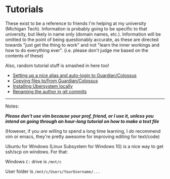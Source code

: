 Tutorials
===

These exist to be a reference to friends I'm helping at my university (Michigan Tech). Information is probably going to be specific to that university, but likely in name only (domain names, etc.).  Information will be omitted to the point of being questionably accurate, as these are directed towards "just get the thing to work" and not "learn the inner workings and how to do everything ever". (i.e. please don't judge me based on the contents of these)

Also, random tutorial stuff is smashed in here too!

* [Setting up a nice alias and auto-login to Guardian/Colossus](ssh_keygen.html)
* [Copying files to/from Guardian/Colossus](scp.html)
* [Installing Ubersystem locally](uber.html)
* [Renaming the author in git commits](rename_commits.html)

---

Notes:

***Please don't use vim because your prof, friend, or I use it, unless you intend on going through an hour-long tutorial on how to make a text file***

(However, if you *are* willing to spend a long time learning, I *do* recommend vim or emacs, they're pretty awesome for improving editing for text/code)

Ubuntu for Windows (Linux Subsystem for Windows 10) is a nice way to get ssh/scp on windows. For that:

Windows `C:` drive is `/mnt/c`

User folder is `/mnt/c/Users/YourUsername/...`
